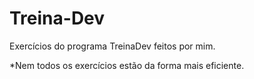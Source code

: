 # Treina-Dev
Exercícios do programa TreinaDev feitos por mim.

*Nem todos os exercícios estão da forma mais eficiente.
